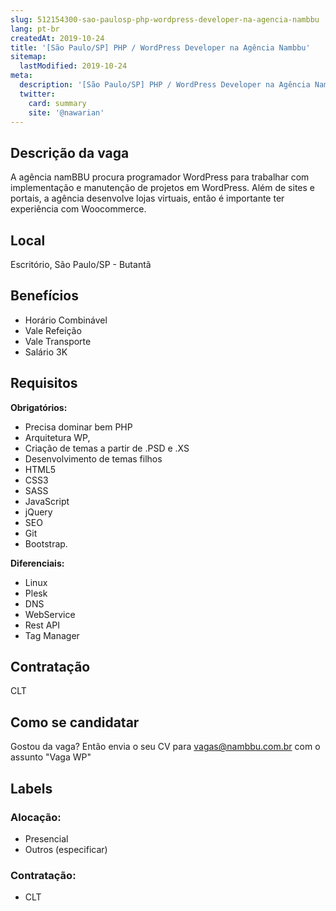 ```yaml
---
slug: 512154300-sao-paulosp-php-wordpress-developer-na-agencia-nambbu
lang: pt-br
createdAt: 2019-10-24
title: '[São Paulo/SP] PHP / WordPress Developer na Agência Nambbu'
sitemap:
  lastModified: 2019-10-24
meta:
  description: '[São Paulo/SP] PHP / WordPress Developer na Agência Nambbu'
  twitter:
    card: summary
    site: '@nawarian'
---
```

<!--
==================================================
POR FAVOR, SÓ POSTE SE A VAGA FOR PARA DESENVOLVEDOR(A) PHP!

Não faça distinção de gênero no titulo da vaga.

Use: "PHP Developer" ao invés de "Desenvolvedor PHP" \o/

Exemplo: `[São Paulo/SP] PHP Developer na Nome da Empresa`

Evite fugir do padrão, isso só dá trabalho aos administradores,
pois os títulos são padronizados.
==================================================
-->

## Descrição da vaga

A agência namBBU procura programador WordPress para trabalhar com implementação e manutenção de projetos em WordPress.
Além de sites e portais, a agência desenvolve lojas virtuais, então é importante ter experiência com Woocommerce.

## Local

Escritório, São Paulo/SP - Butantã

## Benefícios
- Horário Combinável
- Vale Refeição
- Vale Transporte
- Salário 3K 

## Requisitos

**Obrigatórios:**
- Precisa dominar bem PHP 
- Arquitetura WP, 
- Criação de temas a partir de .PSD e .XS 
- Desenvolvimento de temas filhos
- HTML5
- CSS3
- SASS
- JavaScript
- jQuery
- SEO
- Git
- Bootstrap.


**Diferenciais:**
- Linux
- Plesk
- DNS
- WebService
- Rest API
- Tag Manager

## Contratação
CLT

## Como se candidatar
Gostou da vaga? Então envia o seu CV para vagas@nambbu.com.br com o assunto "Vaga WP"

## Labels

<!-- Escolha abaixo, apague as que não fizerem sentido: -->
### Alocação:
- Presencial
- Outros (especificar)

### Contratação:
- CLT
